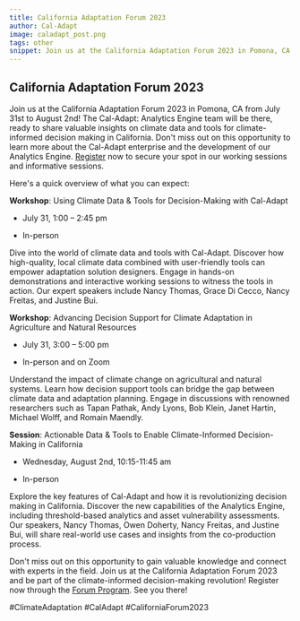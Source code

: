 ```yaml
---
title: California Adaptation Forum 2023
author: Cal-Adapt
image: caladapt_post.png
tags: other
snippet: Join us at the California Adaptation Forum 2023 in Pomona, CA from July 31st to August 2nd!
---
```


## California Adaptation Forum 2023

Join us at the California Adaptation Forum 2023 in Pomona, CA from July 31st to August 2nd! The Cal-Adapt: Analytics Engine team will be there, ready to share valuable insights on climate data and tools for climate-informed decision making in California. Don't miss out on this opportunity to learn more about the Cal-Adapt enterprise and the development of our Analytics Engine. <a href="https://www.californiaadaptationforum.org/2023-forum-home/forum-program/" target="_blank">Register</a> now to secure your spot in our working sessions and informative sessions.

Here's a quick overview of what you can expect:

**Workshop**: Using Climate Data & Tools for Decision-Making with Cal-Adapt

* July 31, 1:00 – 2:45 pm

* In-person

Dive into the world of climate data and tools with Cal-Adapt. Discover how high-quality, local climate data combined with user-friendly tools can empower adaptation solution designers. Engage in hands-on demonstrations and interactive working sessions to witness the tools in action. Our expert speakers include Nancy Thomas, Grace Di Cecco, Nancy Freitas, and Justine Bui.

**Workshop**: Advancing Decision Support for Climate Adaptation in Agriculture and Natural Resources

* July 31, 3:00 – 5:00 pm

* In-person and on Zoom

Understand the impact of climate change on agricultural and natural systems. Learn how decision support tools can bridge the gap between climate data and adaptation planning. Engage in discussions with renowned researchers such as Tapan Pathak, Andy Lyons, Bob Klein, Janet Hartin, Michael Wolff, and Romain Maendly.

**Session**: Actionable Data & Tools to Enable Climate-Informed Decision-Making in California

* Wednesday, August 2nd, 10:15-11:45 am

* In-person

Explore the key features of Cal-Adapt and how it is revolutionizing decision making in California. Discover the new capabilities of the Analytics Engine, including threshold-based analytics and asset vulnerability assessments. Our speakers, Nancy Thomas, Owen Doherty, Nancy Freitas, and Justine Bui, will share real-world use cases and insights from the co-production process.

Don't miss out on this opportunity to gain valuable knowledge and connect with experts in the field. Join us at the California Adaptation Forum 2023 and be part of the climate-informed decision-making revolution! Register now through the <a href="https://www.californiaadaptationforum.org/2023-forum-home/forum-program/" target="_blank">Forum Program</a>. See you there!

#ClimateAdaptation #CalAdapt #CaliforniaForum2023
